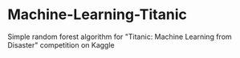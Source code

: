 # Machine-Learning-Titanic
Simple random forest algorithm for "Titanic: Machine Learning from Disaster" competition on Kaggle
